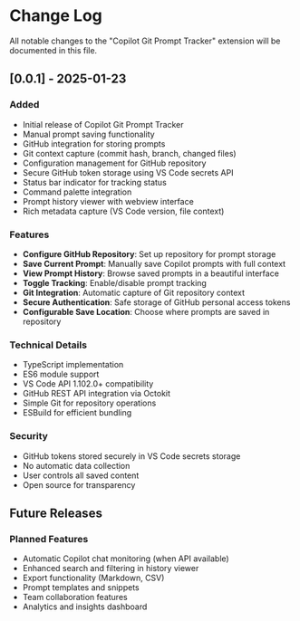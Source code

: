 # Change Log

All notable changes to the "Copilot Git Prompt Tracker" extension will be documented in this file.

## [0.0.1] - 2025-01-23

### Added
- Initial release of Copilot Git Prompt Tracker
- Manual prompt saving functionality
- GitHub integration for storing prompts
- Git context capture (commit hash, branch, changed files)
- Configuration management for GitHub repository
- Secure GitHub token storage using VS Code secrets API
- Status bar indicator for tracking status
- Command palette integration
- Prompt history viewer with webview interface
- Rich metadata capture (VS Code version, file context)

### Features
- **Configure GitHub Repository**: Set up repository for prompt storage
- **Save Current Prompt**: Manually save Copilot prompts with full context
- **View Prompt History**: Browse saved prompts in a beautiful interface
- **Toggle Tracking**: Enable/disable prompt tracking
- **Git Integration**: Automatic capture of Git repository context
- **Secure Authentication**: Safe storage of GitHub personal access tokens
- **Configurable Save Location**: Choose where prompts are saved in repository

### Technical Details
- TypeScript implementation
- ES6 module support
- VS Code API 1.102.0+ compatibility
- GitHub REST API integration via Octokit
- Simple Git for repository operations
- ESBuild for efficient bundling

### Security
- GitHub tokens stored securely in VS Code secrets storage
- No automatic data collection
- User controls all saved content
- Open source for transparency

## Future Releases

### Planned Features
- Automatic Copilot chat monitoring (when API available)
- Enhanced search and filtering in history viewer
- Export functionality (Markdown, CSV)
- Prompt templates and snippets
- Team collaboration features
- Analytics and insights dashboard